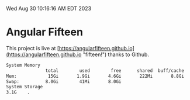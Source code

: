 Wed Aug 30 10:16:16 AM EDT 2023

# Angular Fifteen


This project is live at [https://angularfifteen.github.io](https://angularfifteen.github.io "fifteen!") thanks to Github.

```bash
System Memory
               total        used        free      shared  buff/cache   available
Mem:            15Gi       1.9Gi       4.6Gi       222Mi       8.8Gi        12Gi
Swap:          8.0Gi        41Mi       8.0Gi
System Storage
3.1G	.

